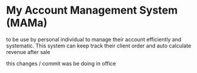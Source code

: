 # My Account Management System (MAMa)

to be use by personal individual to manage their account efficiently and systematic. This system can keep track their client order and auto calculate revenue after sale

this changes / commit was be doing in office
